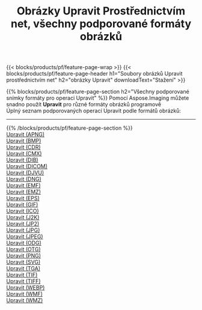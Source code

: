 ﻿---
title: Obrázky Upravit Prostřednictvím net, všechny podporované formáty obrázků 
weight: 3920
url: /cs/net/adjust 
lang: cs
langdirlevel: 2
locales: zh-hans,ja,it,ru,de,es,fr,nl,id,lt,pl,pt,vi,tr,ko,zh-hant,ar,hi,th,sv,cs,uk,he
description: Pomocí Aspose.Imaging můžete snadno Upravit obrázky přes net
---

{{< blocks/products/pf/feature-page-wrap >}}
{{< blocks/products/pf/feature-page-header h1="Soubory obrázků Upravit prostřednictvím net" h2="obrázky Upravit" downloadText="Stažení" >}}


{{% blocks/products/pf/feature-page-section  h2="Všechny podporované snímky formáty pro operaci Upravit" %}}
Pomocí Aspose.Imaging můžete snadno použít **Upravit** pro různé formáty obrázků programově
<br/>
Úplný seznam podporovaných operací Upravit podle formátů obrázků:
<hr/>
{{% /blocks/products/pf/feature-page-section %}}
<div class="container-fluid productfamilypage bg-gray">
    <div class="convertypes bg-gray agp-content section">
        <div class="container">
		<div class="row other-converters">
		    <div class='col-md-2 other-converter remove-lp remove-rp'><a href="/imaging/cs/net/adjust/apng" >Upravit (APNG)</a></div><div class='col-md-2 other-converter remove-lp remove-rp'><a href="/imaging/cs/net/adjust/bmp" >Upravit (BMP)</a></div><div class='col-md-2 other-converter remove-lp remove-rp'><a href="/imaging/cs/net/adjust/cdr" >Upravit (CDR)</a></div><div class='col-md-2 other-converter remove-lp remove-rp'><a href="/imaging/cs/net/adjust/cmx" >Upravit (CMX)</a></div><div class='col-md-2 other-converter remove-lp remove-rp'><a href="/imaging/cs/net/adjust/dib" >Upravit (DIB)</a></div><div class='col-md-2 other-converter remove-lp remove-rp'><a href="/imaging/cs/net/adjust/dicom" >Upravit (DICOM)</a></div><div class='col-md-2 other-converter remove-lp remove-rp'><a href="/imaging/cs/net/adjust/djvu" >Upravit (DJVU)</a></div><div class='col-md-2 other-converter remove-lp remove-rp'><a href="/imaging/cs/net/adjust/dng" >Upravit (DNG)</a></div><div class='col-md-2 other-converter remove-lp remove-rp'><a href="/imaging/cs/net/adjust/emf" >Upravit (EMF)</a></div><div class='col-md-2 other-converter remove-lp remove-rp'><a href="/imaging/cs/net/adjust/emz" >Upravit (EMZ)</a></div><div class='col-md-2 other-converter remove-lp remove-rp'><a href="/imaging/cs/net/adjust/eps" >Upravit (EPS)</a></div><div class='col-md-2 other-converter remove-lp remove-rp'><a href="/imaging/cs/net/adjust/gif" >Upravit (GIF)</a></div><div class='col-md-2 other-converter remove-lp remove-rp'><a href="/imaging/cs/net/adjust/ico" >Upravit (ICO)</a></div><div class='col-md-2 other-converter remove-lp remove-rp'><a href="/imaging/cs/net/adjust/j2k" >Upravit (J2K)</a></div><div class='col-md-2 other-converter remove-lp remove-rp'><a href="/imaging/cs/net/adjust/jp2" >Upravit (JP2)</a></div><div class='col-md-2 other-converter remove-lp remove-rp'><a href="/imaging/cs/net/adjust/jpg" >Upravit (JPG)</a></div><div class='col-md-2 other-converter remove-lp remove-rp'><a href="/imaging/cs/net/adjust/jpeg" >Upravit (JPEG)</a></div><div class='col-md-2 other-converter remove-lp remove-rp'><a href="/imaging/cs/net/adjust/odg" >Upravit (ODG)</a></div><div class='col-md-2 other-converter remove-lp remove-rp'><a href="/imaging/cs/net/adjust/otg" >Upravit (OTG)</a></div><div class='col-md-2 other-converter remove-lp remove-rp'><a href="/imaging/cs/net/adjust/png" >Upravit (PNG)</a></div><div class='col-md-2 other-converter remove-lp remove-rp'><a href="/imaging/cs/net/adjust/svg" >Upravit (SVG)</a></div><div class='col-md-2 other-converter remove-lp remove-rp'><a href="/imaging/cs/net/adjust/tga" >Upravit (TGA)</a></div><div class='col-md-2 other-converter remove-lp remove-rp'><a href="/imaging/cs/net/adjust/tif" >Upravit (TIF)</a></div><div class='col-md-2 other-converter remove-lp remove-rp'><a href="/imaging/cs/net/adjust/tiff" >Upravit (TIFF)</a></div><div class='col-md-2 other-converter remove-lp remove-rp'><a href="/imaging/cs/net/adjust/webp" >Upravit (WEBP)</a></div><div class='col-md-2 other-converter remove-lp remove-rp'><a href="/imaging/cs/net/adjust/wmf" >Upravit (WMF)</a></div><div class='col-md-2 other-converter remove-lp remove-rp'><a href="/imaging/cs/net/adjust/wmz" >Upravit (WMZ)</a></div>
                </div>
        </div>
    </div>
</div>
<br/>
